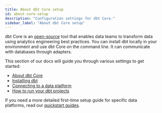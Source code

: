 ```yaml
---
title: About dbt Core setup
id: about-core-setup
description: "Configuration settings for dbt Core."
sidebar_label: "About dbt Core setup"
---
```


dbt Core is an [open-source](https://github.com/dbt-labs/dbt-core) tool that enables data teams to transform data using analytics engineering best practices. You can install dbt locally in your environment and use dbt Core on the command line. It can communicate with databases through adapters.

 This section of our docs will guide you through various settings to get started:

- [About dbt Core](/docs/core/about-the-cli)
- [Installing dbt](/docs/core/installation)
- [Connecting to a data platform](/docs/core/connect-data-platform/profiles.yml)
- [How to run your dbt projects](/docs/running-a-dbt-project/run-your-dbt-projects)

If you need a more detailed first-time setup guide for specific data platforms, read our [quickstart guides](https://docs.getdbt.com/quickstarts).
